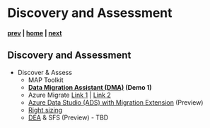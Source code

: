 # Discovery and Assessment

#### [prev](./choosewhichsql.md) | [home](./readme.md)  | [next](./remediation.md)

## Discovery and Assessment
* Discover & Assess
  * MAP Toolkit
  * **[Data Migration Assistant (DMA)](https://docs.microsoft.com/en-us/sql/dma/) (Demo 1)**
  * Azure Migrate [Link 1](https://docs.microsoft.com/en-us/azure/migrate/concepts-azure-sql-assessment-calculation) | [Link 2](https://docs.microsoft.com/en-us/azure/migrate/how-to-create-azure-sql-assessment#:~:text=%20Run%20an%20assessment%20as%20follows%3A%20%201,to%20which%20you%20want%20to%20migrate.%20See%20More.)
  * [Azure Data Studio (ADS) with Migration Extension](https://docs.microsoft.com/en-us/sql/azure-data-studio/extensions/azure-sql-migration-extension)  (Preview)
  * [Right sizing](https://docs.microsoft.com/en-us/sql/dma/dma-sku-recommend-sql-db?view=sql-server-ver15)
  * [DEA](https://docs.microsoft.com/en-us/sql/dea/database-experimentation-assistant-overview?view=sql-server-ver15) & SFS (Preview) - TBD
